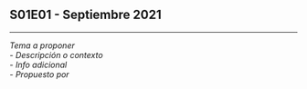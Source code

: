 S01E01 - Septiembre 2021
--

---
*Tema a proponer*  
*- Descripción o contexto*  
*- Info adicional*  
*- Propuesto por*  